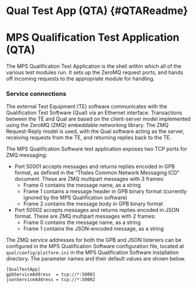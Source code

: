 # Qual Test App (QTA) {#QTAReadme}

MPS Qualification Test Application (QTA)
========================================

The MPS Qualification Test Application is the shell within which all of the
various test modules run.  It sets up the ZeroMQ request ports, and hands
off incoming requests to the appropriate module for handling.

### Service connections

The external Test Equipment (TE) software communicates with the Qualification
Test Software (Qual) via an Ethernet interface.   Transactions between the TE
and Qual are based on the client-server model implemented using the ZeroMQ (ZMQ)
embeddable networking library.  The ZMQ Request-Reply model is used, with the
Qual software acting as the server, receiving requests from the TE, and returning
replies back to the TE.

The MPS Qualification Software test application exposes two TCP ports for ZMQ 
messaging:

 * Port 50001 accepts messages and returns replies encoded in GPB format, as defined in the “Thales Common Network Messaging ICD” document.  These are ZMQ multipart messages with 3 frames:
   + Frame 0 contains the message name, as a string
   + Frame 1 contains a message header in GPB binary format (currently ignored by the MPS Qualification software)
   + Frame 2 contains the message body in GPB binary format
 * Port 50002 accepts messages and returns replies encoded in JSON format.  These are ZMQ multipart messages with 2 frames:
   + Frame 0 contains the message name, as a string
   + Frame 1 contains the JSON-encoded message, as a string

The ZMQ service addresses for both the GPB and JSON listeners can be configured in the MPS Qualification Software configuration file, located at `qual/config/platform.ini` in the MPS Qualification Software installation directory.  The parameter names and their default values are shown below.

    [QualTestApp]
    gpbServiceAddress  = tcp://*:50001
    jsonServiceAddress = tcp://*:50002

